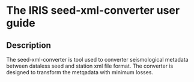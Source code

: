 # The IRIS seed-xml-converter  user guide

## Description

The seed-xml-converter is tool used to converter seismological metadata between  dataless seed and station xml file format. The converter is designed to transform the metqadata with minimum losses.  
